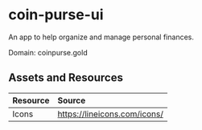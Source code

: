 # coin-purse-ui
An app to help organize and manage personal finances.

Domain: coinpurse.gold

## Assets and Resources
| Resource | Source |
| :-- | :-- |
| Icons | https://lineicons.com/icons/ |